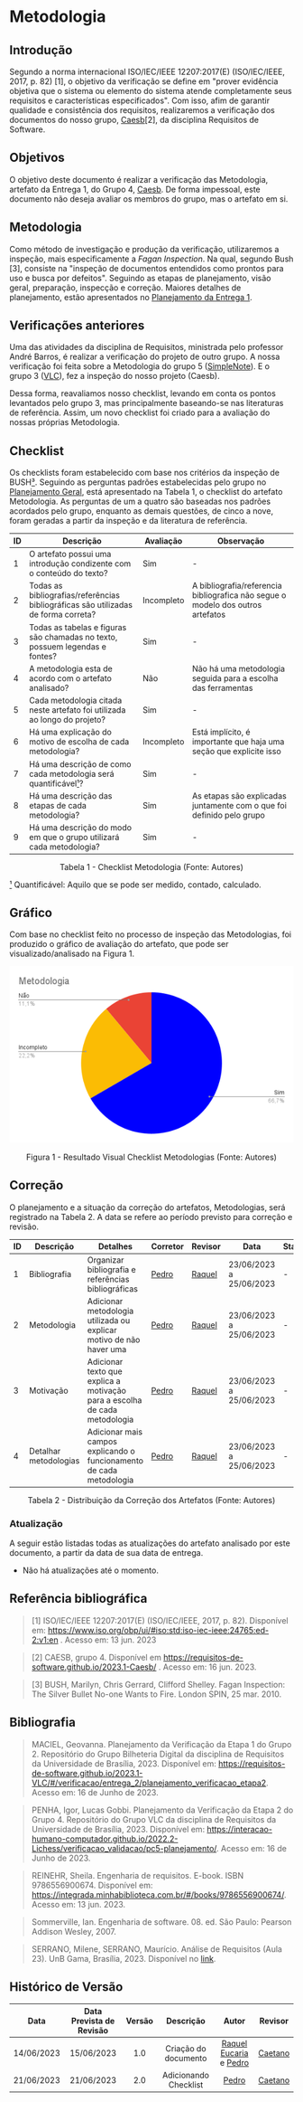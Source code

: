 # Metodologia
## Introdução

Segundo a norma internacional ISO/IEC/IEEE 12207:2017(E) (ISO/IEC/IEEE, 2017, p. 82) [1], o objetivo da verificação se define em "prover evidência objetiva que o sistema ou elemento do sistema atende completamente seus requisitos e características especificados". Com isso, afim de garantir qualidade e consistência dos requisitos, realizaremos a verificação dos documentos do nosso grupo, [Caesb](https://requisitos-de-software.github.io/2023.1-Caesb/)[2], da disciplina Requisitos de Software.

## Objetivos
O objetivo deste documento é realizar a verificação das Metodologia, artefato da Entrega 1, do Grupo 4, [Caesb](https://requisitos-de-software.github.io/2023.1-Caesb/). De forma impessoal, este documento não deseja avaliar os membros do grupo, mas o artefato em si.

## Metodologia
Como método de investigação e produção da verificação, utilizaremos a inspeção, mais especificamente a _Fagan Inspection_. Na qual, segundo Bush [3], consiste na "inspeção de documentos entendidos como prontos para uso e busca por defeitos". Seguindo as etapas de planejamento, visão geral, preparação, inspecção e correção. Maiores detalhes de planejamento, estão apresentados no [Planejamento da Entrega 1](./0planejamento.md).

## Verificações anteriores
Uma das atividades da disciplina de Requisitos, ministrada pelo professor André Barros, é realizar a verificação do projeto de outro grupo. A nossa verificação foi feita sobre a Metodologia do grupo 5 ([SimpleNote](https://requisitos-de-software.github.io/2023.1-Simplenote/planejamento/metodologias/)). E o grupo 3 ([VLC](https://requisitos-de-software.github.io/2023.1-VLC/#/verificacao/entrega_1/verificacao_metodologias)), fez a inspeção do nosso projeto (Caesb).

Dessa forma, reavaliamos nosso checklist, levando em conta os pontos levantados pelo grupo 3, mas principalmente baseando-se nas literaturas de referência. Assim, um novo checklist foi criado para a avaliação do nossas próprias Metodologia.

## Checklist
<!-- LIVRO BASE PARA CRIAÇÃO DAS PERGUNTAS -->
Os checklists foram estabelecido com base nos critérios da inspeção de BUSH[³](#referencia-bibliografica). Seguindo as perguntas padrões estabelecidas pelo grupo no [Planejamento Geral](../0planejamento-geral.md), está apresentado na Tabela 1, o checklist do artefato Metodologia. As perguntas de um a quatro são baseadas nos padrões acordados pelo grupo, enquanto as demais questões, de cinco a nove, foram geradas a partir da inspeção e da literatura de referência.


<!-- ADICIONAR O CHECKLIST -->

<center>

| ID | Descrição | Avaliação | Observação |
| --- | --- | --- | --- |
| 1 | O artefato possui uma introdução condizente com o conteúdo do texto? | Sim | - |
| 2 | Todas as bibliografias/referências bibliográficas são utilizadas de forma correta? | Incompleto | A bibliografia/referencia bibliografica não segue o modelo dos outros artefatos |
| 3 | Todas as tabelas e figuras são chamadas no texto, possuem legendas e fontes? | Sim | - |
| 4 | A metodologia esta de acordo com o artefato analisado? | Não | Não há uma metodologia seguida para a escolha das ferramentas |
| 5 | Cada metodologia citada neste artefato foi utilizada ao longo do projeto? | Sim | - |
| 6 | Há uma explicação do motivo de escolha de cada metodologia? | Incompleto | Está implícito, é importante que haja uma seção que explicite isso |
| 7 | Há uma descrição de como cada metodologia será quantificável[¹](#legenda)? | Sim | - |
| 8 | Há uma descrição das etapas de cada metodologia? | Sim | As etapas são explicadas juntamente com o que foi definido pelo grupo |
| 9 | Há uma descrição do modo em que o grupo utilizará cada metodologia? | Sim | - |

<p>Tabela 1 - Checklist Metodologia (Fonte: Autores)</p>
</center>

<div id="legenda"></div>

[¹]() Quantificável: Aquilo que se pode ser medido, contado, calculado.


## Gráfico
Com base no checklist feito no processo de inspeção das Metodologias, foi produzido o gráfico de avaliação do artefato, que pode ser visualizado/analisado na Figura 1.

<center>
<img src="../assets/img/Metodologia.png"></img>
<p>Figura 1 - Resultado Visual Checklist Metodologias (Fonte: Autores)</p>
</center>

## Correção
O planejamento e a situação da correção do artefatos, Metodologias, será registrado na Tabela 2. A data se refere ao período previsto para correção e revisão.
<center>

| ID | Descrição | Detalhes | Corretor | Revisor | Data | Status |
| --- | --- | --- | --- | --- | --- | --- |
| 1 | Bibliografia | Organizar bibliografia e referências bibliográficas | [Pedro](https://github.com/pedrobarbosaocb) | [Raquel](https://github.com/raqueleucaria) | 23/06/2023 a 25/06/2023 | - |
| 2 | Metodologia | Adicionar metodologia utilizada ou explicar motivo de não haver uma | [Pedro](https://github.com/pedrobarbosaocb) | [Raquel](https://github.com/raqueleucaria) | 23/06/2023 a 25/06/2023 | - |
| 3 | Motivação | Adicionar texto que explica a motivação para a escolha de cada metodologia | [Pedro](https://github.com/pedrobarbosaocb) | [Raquel](https://github.com/raqueleucaria) | 23/06/2023 a 25/06/2023 | - |
| 4 | Detalhar metodologias | Adicionar mais campos explicando o funcionamento de cada metodologia | [Pedro](https://github.com/pedrobarbosaocb) | [Raquel](https://github.com/raqueleucaria) | 23/06/2023 a 25/06/2023 | - |


<p>Tabela 2 - Distribuição da Correção dos Artefatos (Fonte: Autores)</p>
</center>

### Atualização
A seguir estão listadas todas as atualizações do artefato analisado por este documento, a partir da data de sua data de entrega.

- Não há atualizações até o momento.

<div id="referencia-bibliografica"></div>

## Referência bibliográfica

> [1] ISO/IEC/IEEE 12207:2017(E) (ISO/IEC/IEEE, 2017, p. 82). Disponível em: https://www.iso.org/obp/ui/#iso:std:iso-iec-ieee:24765:ed-2:v1:en . Acesso em: 13 jun. 2023

> [2] CAESB, grupo 4. Disponível em https://requisitos-de-software.github.io/2023.1-Caesb/ . Acesso em: 16 jun. 2023.

> [3] BUSH, Marilyn, Chris Gerrard, Clifford Shelley. Fagan Inspection: The Silver Bullet No-one Wants to Fire. London SPIN, 25 mar. 2010.


## Bibliografia
> MACIEL, Geovanna. Planejamento da Verificação da Etapa 1 do Grupo 2. Repositório do Grupo Bilheteria Digital da disciplina de Requisitos da Universidade de Brasília, 2023. Disponível em: <https://requisitos-de-software.github.io/2023.1-VLC/#/verificacao/entrega_2/planejamento_verificacao_etapa2>. Acesso em: 16 de Junho de 2023.

> PENHA, Igor, Lucas Gobbi. Planejamento da Verificação da Etapa 2 do Grupo 4. Repositório do Grupo VLC da disciplina de Requisitos da Universidade de Brasília, 2023. Disponível em: <https://interacao-humano-computador.github.io/2022.2-Lichess/verificacao_validacao/pc5-planejamento/>. Acesso em: 16 de Junho de 2023.

> REINEHR, Sheila. Engenharia de requisitos. E-book. ISBN 9786556900674. Disponível em: <https://integrada.minhabiblioteca.com.br/#/books/9786556900674/>. Acesso em: 13 jun. 2023.

> Sommerville, Ian. Engenharia de software. 08. ed. São Paulo: Pearson Addison Wesley, 2007.

> SERRANO, Milene, SERRANO, Maurício. Análise de Requisitos (Aula 23). UnB Gama, Brasília, 2023. Disponível no [link](../assets/referencias/Requisitos%20-%20Aula%20023.pdf).

## Histórico de Versão
|    Data    | Data Prevista de Revisão | Versão |      Descrição       |                                 Autor                                  |               Revisor               |
| :--------: | :----------------------: | :----: | :------------------: | :--------------------------------------------------------------------: | :---------------------------------: |
| 14/06/2023 |        15/06/2023        |  1.0   | Criação do documento |  [Raquel Eucaria](https://github.com/raqueleucaria) e [Pedro](https://github.com/pedrobarbosaocb)| [Caetano](https://github.com/caeslucio) |
| 21/06/2023 |        21/06/2023        |  2.0   | Adicionando Checklist |  [Pedro](https://github.com/pedrobarbosaocb)| [Caetano](https://github.com/caeslucio) |
